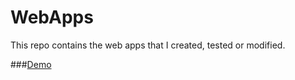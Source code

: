 # WebApps
This repo contains the web apps that I created, tested or modified.

###[Demo](http://www.gouravchawla.com/experiments/twitterapi/)
